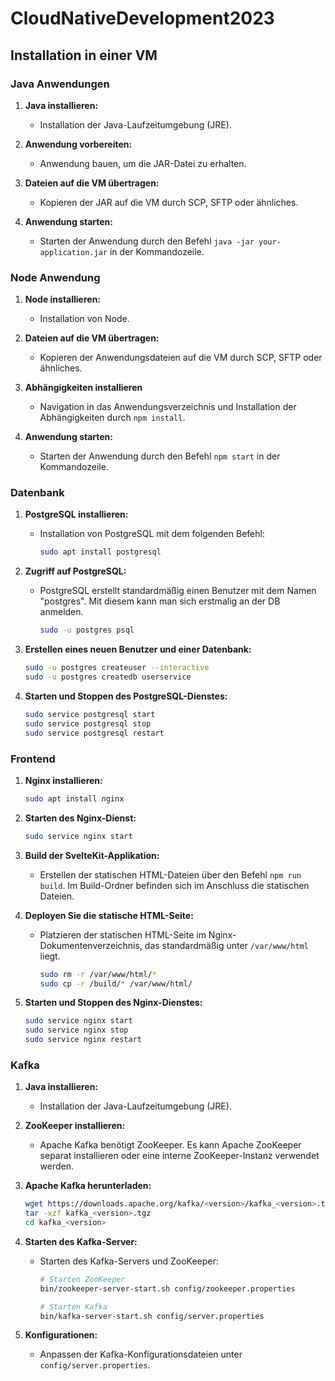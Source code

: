 # CloudNativeDevelopment2023

## Installation in einer VM

### Java Anwendungen

1. **Java installieren:**

   - Installation der Java-Laufzeitumgebung (JRE).

2. **Anwendung vorbereiten:**

   - Anwendung bauen, um die JAR-Datei zu erhalten.

3. **Dateien auf die VM übertragen:**

   - Kopieren der JAR auf die VM durch SCP, SFTP oder ähnliches.

4. **Anwendung starten:**
   - Starten der Anwendung durch den Befehl `java -jar your-application.jar` in der Kommandozeile.

### Node Anwendung

1. **Node installieren:**

   - Installation von Node.

2. **Dateien auf die VM übertragen:**

   - Kopieren der Anwendungsdateien auf die VM durch SCP, SFTP oder ähnliches.

3. **Abhängigkeiten installieren**

   - Navigation in das Anwendungsverzeichnis und Installation der Abhängigkeiten durch `npm install`.

4. **Anwendung starten:**
   - Starten der Anwendung durch den Befehl `npm start` in der Kommandozeile.

### Datenbank

1. **PostgreSQL installieren:**

   - Installation von PostgreSQL mit dem folgenden Befehl:

     ```bash
     sudo apt install postgresql
     ```

2. **Zugriff auf PostgreSQL:**

   - PostgreSQL erstellt standardmäßig einen Benutzer mit dem Namen "postgres". Mit diesem kann man sich erstmalig an der DB anmelden.

     ```bash
     sudo -u postgres psql
     ```

3. **Erstellen eines neuen Benutzer und einer Datenbank:**

   ```bash
   sudo -u postgres createuser --interactive
   sudo -u postgres createdb userservice
   ```

4. **Starten und Stoppen des PostgreSQL-Dienstes:**

   ```bash
   sudo service postgresql start
   sudo service postgresql stop
   sudo service postgresql restart
   ```

### Frontend

1. **Nginx installieren:**

   ```bash
   sudo apt install nginx
   ```

2. **Starten des Nginx-Dienst:**

   ```bash
   sudo service nginx start
   ```

3. **Build der SvelteKit-Applikation:**

   - Erstellen der statischen HTML-Dateien über den Befehl `npm run build`. Im Build-Ordner befinden sich im Anschluss die statischen Dateien.

4. **Deployen Sie die statische HTML-Seite:**

   - Platzieren der statischen HTML-Seite im Nginx-Dokumentenverzeichnis, das standardmäßig unter `/var/www/html` liegt.

     ```bash
     sudo rm -r /var/www/html/*
     sudo cp -r /build/* /var/www/html/
     ```

5. **Starten und Stoppen des Nginx-Dienstes:**

   ```bash
   sudo service nginx start
   sudo service nginx stop
   sudo service nginx restart
   ```

### Kafka

1. **Java installieren:**

   - Installation der Java-Laufzeitumgebung (JRE).

2. **ZooKeeper installieren:**

   - Apache Kafka benötigt ZooKeeper. Es kann Apache ZooKeeper separat installieren oder eine interne ZooKeeper-Instanz verwendet werden.

3. **Apache Kafka herunterladen:**

   ```bash
   wget https://downloads.apache.org/kafka/<version>/kafka_<version>.tgz
   tar -xzf kafka_<version>.tgz
   cd kafka_<version>
   ```

4. **Starten des Kafka-Server:**

   - Starten des Kafka-Servers und ZooKeeper:

     ```bash
     # Starten ZooKeeper
     bin/zookeeper-server-start.sh config/zookeeper.properties

     # Starten Kafka
     bin/kafka-server-start.sh config/server.properties
     ```

5. **Konfigurationen:**
   - Anpassen der Kafka-Konfigurationsdateien unter `config/server.properties`.
